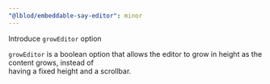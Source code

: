 ```yaml
---
"@lblod/embeddable-say-editor": minor
---
```


Introduce `growEditor` option

`growEditor` is a boolean option that allows the editor to grow in height as the content grows, instead of  
having a fixed height and a scrollbar.

